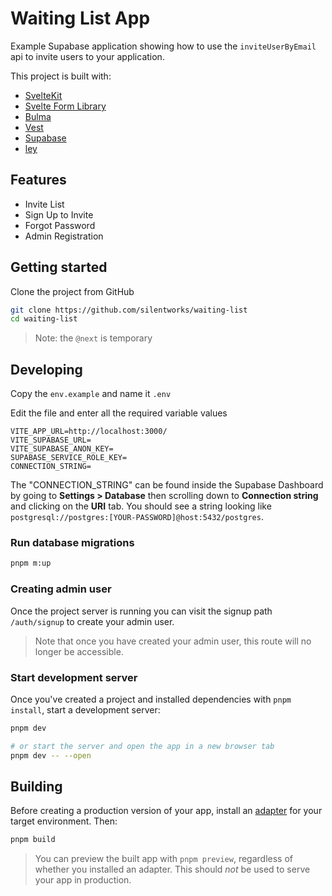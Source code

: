 # Waiting List App

Example Supabase application showing how to use the `inviteUserByEmail` api to invite users to your application.

This project is built with:

- [SvelteKit](https://kit.svelte.dev/)
- [Svelte Form Library](https://github.com/tjinauyeung/svelte-forms-lib)
- [Bulma](https://bulma.io/)
- [Vest](https://vestjs.dev/)
- [Supabase](https://supabase.com/)
- [ley](https://github.com/lukeed/ley)

## Features

- Invite List
- Sign Up to Invite
- Forgot Password
- Admin Registration

## Getting started

Clone the project from GitHub

```sh
git clone https://github.com/silentworks/waiting-list
cd waiting-list
```

> Note: the `@next` is temporary

## Developing

Copy the `env.example` and name it `.env`

Edit the file and enter all the required variable values

```
VITE_APP_URL=http://localhost:3000/
VITE_SUPABASE_URL=
VITE_SUPABASE_ANON_KEY=
SUPABASE_SERVICE_ROLE_KEY=
CONNECTION_STRING=
```

The "CONNECTION_STRING" can be found inside the Supabase Dashboard by going to **Settings > Database** then scrolling down to **Connection string** and clicking on the **URI** tab. You should see a string looking like `postgresql://postgres:[YOUR-PASSWORD]@host:5432/postgres`.

### Run database migrations

```sh
pnpm m:up
```

### Creating admin user

Once the project server is running you can visit the signup path `/auth/signup` to create your admin user.

> Note that once you have created your admin user, this route will no longer be accessible.

### Start development server

Once you've created a project and installed dependencies with `pnpm install`, start a development server:

```bash
pnpm dev

# or start the server and open the app in a new browser tab
pnpm dev -- --open
```

## Building

Before creating a production version of your app, install an [adapter](https://kit.svelte.dev/docs#adapters) for your target environment. Then:

```bash
pnpm build
```

> You can preview the built app with `pnpm preview`, regardless of whether you installed an adapter. This should _not_ be used to serve your app in production.
